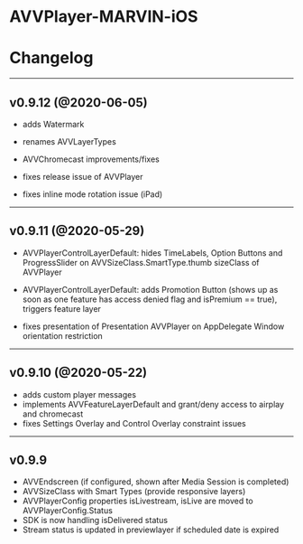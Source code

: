 AVVPlayer-MARVIN-iOS
===================
#  Changelog
------

## v0.9.12 (@2020-06-05)

- adds Watermark

- renames AVVLayerTypes

- AVVChromecast improvements/fixes
- fixes release issue of AVVPlayer
- fixes inline mode rotation issue (iPad)

------

## v0.9.11 (@2020-05-29)

- AVVPlayerControlLayerDefault: hides TimeLabels, Option Buttons and ProgressSlider on AVVSizeClass.SmartType.thumb sizeClass of AVVPlayer 
- AVVPlayerControlLayerDefault: adds Promotion Button (shows up as soon as one feature has access denied flag and isPremium == true), triggers feature layer

- fixes presentation of Presentation AVVPlayer on AppDelegate Window orientation restriction

------

## v0.9.10 (@2020-05-22)

- adds custom player messages
- implements AVVFeatureLayerDefault and grant/deny access to airplay and chromecast
- fixes Settings Overlay and Control Overlay constraint issues

------

## v0.9.9

- AVVEndscreen (if configured, shown after Media Session is completed)
- AVVSizeClass with Smart Types (provide responsive layers)
- AVVPlayerConfig properties isLivestream, isLive are moved to AVVPlayerConfig.Status
- SDK is now handling isDelivered status
- Stream status is updated in previewlayer if scheduled date is expired
